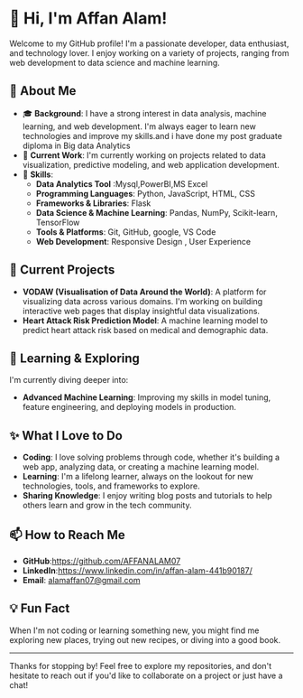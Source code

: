 # 👋 Hi, I'm Affan Alam!

Welcome to my GitHub profile! I'm a passionate developer, data enthusiast, and technology lover. I enjoy working on a variety of projects, ranging from web development to data science and machine learning.

## 🌟 About Me

- 🎓 **Background**: I have a strong interest in data analysis, machine learning, and web development. I'm always eager to learn new technologies and improve my skills.and i have done my post graduate diploma in Big data Analytics
- 💼 **Current Work**: I'm currently working on projects related to data visualization, predictive modeling, and web application development.
- 🚀 **Skills**:
  - **Data Analytics Tool** :Mysql,PowerBI,MS Excel
  - **Programming Languages**: Python, JavaScript, HTML, CSS
  - **Frameworks & Libraries**: Flask
  - **Data Science & Machine Learning**: Pandas, NumPy, Scikit-learn, TensorFlow
  - **Tools & Platforms**: Git, GitHub, google, VS Code
  - **Web Development**: Responsive Design , User Experience

## 🔭 Current Projects

- **VODAW (Visualisation of Data Around the World)**: A platform for visualizing data across various domains. I'm working on building interactive web pages that display insightful data visualizations.
- **Heart Attack Risk Prediction Model**: A machine learning model to predict heart attack risk based on medical and demographic data.

## 🌱 Learning & Exploring

I'm currently diving deeper into:

- **Advanced Machine Learning**: Improving my skills in model tuning, feature engineering, and deploying models in production.


## ✨ What I Love to Do

- **Coding**: I love solving problems through code, whether it's building a web app, analyzing data, or creating a machine learning model.
- **Learning**: I'm a lifelong learner, always on the lookout for new technologies, tools, and frameworks to explore.
- **Sharing Knowledge**: I enjoy writing blog posts and tutorials to help others learn and grow in the tech community.

## 📫 How to Reach Me

- **GitHub**:https://github.com/AFFANALAM07
- **LinkedIn**:https://www.linkedin.com/in/affan-alam-441b90187/
- **Email**: alamaffan07@gmail.com

## 💡 Fun Fact

When I'm not coding or learning something new, you might find me exploring new places, trying out new recipes, or diving into a good book.

---

Thanks for stopping by! Feel free to explore my repositories, and don't hesitate to reach out if you'd like to collaborate on a project or just have a chat!
